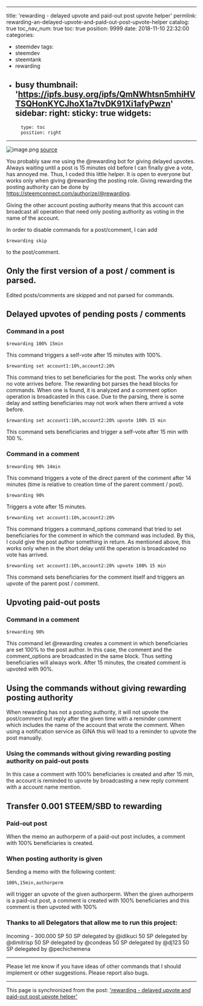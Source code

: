 
---
title: 'rewarding - delayed upvote and paid-out post upvote helper'
permlink: rewarding-an-delayed-upvote-and-paid-out-post-upvote-helper
catalog: true
toc_nav_num: true
toc: true
position: 9999
date: 2018-11-10 22:32:00
categories:
- steemdev
tags:
- steemdev
- steemtank
- rewarding
- busy
thumbnail: 'https://ipfs.busy.org/ipfs/QmNWhtsn5mhiHVTSQHonKYCJhoX1a7tvDK91Xi1afyPwzn'
sidebar:
    right:
        sticky: true
widgets:
    -
        type: toc
        position: right
---



![image.png](https://ipfs.busy.org/ipfs/QmNWhtsn5mhiHVTSQHonKYCJhoX1a7tvDK91Xi1afyPwzn)
[source](https://pixabay.com/de/update-upgrade-aktualisieren-1672363/)

You probably saw me using the @rewarding bot for giving delayed upvotes. Always waiting until a post is 15 minutes old before I can finally give a vote, has annoyed me. Thus, I coded this little helper. It is open to everyone but works only when giving @rewarding the posting role. Giving rewarding the posting authority can be done by https://steemconnect.com/authorize/@rewarding.

Giving the other account posting authority means that this account can broadcast all operation that need only posting authority as voting in the name of the account.



In order to disable commands for a post/comment, I can add 
```
$rewarding skip
```
to the post/comment.

## Only the first version of a post / comment is parsed.
Edited posts/comments are skipped and not parsed for commands.

## Delayed upvotes of pending posts / comments
### Command in a post
```
$rewarding 100% 15min
```
This command triggers a self-vote after 15 minutes with 100%.

```
$rewarding set account1:10%,account2:20%
```
This command tries to set beneficiaries for the post. The works only when no vote arrives before. The rewarding bot parses the head blocks for commands. When one is found, it is analyzed and a comment option operation is broadcasted in this case. Due to the parsing, there is some delay and setting beneficiaries may not work when there arrived a vote before.
```
$rewarding set account1:10%,account2:20% upvote 100% 15 min
```
This command sets beneficiaries and trigger a self-vote after 15 min with 100 %.

### Command in a comment
```
$rewarding 90% 14min
```
This command triggers a vote of the direct parent of the comment after 14 minutes (time is relative to creation time of the parent comment / post).

```
$rewarding 90%
```
Triggers a vote after 15 minutes.

```
$rewarding set account1:10%,account2:20%
```
This command triggers a command_options command that tried to set beneficiaries for the comment in which the command was included. By this, I could give the post author something in return. As mentioned above, this works only when in the short delay until the operation is broadcasted no vote has arrived.

```
$rewarding set account1:10%,account2:20% upvote 100% 15 min
```
This command sets beneficiaries for the comment itself and triggers an upvote of the parent post / comment.

## Upvoting paid-out posts
### Command in a comment
```
$rewarding 90%
```
This command let @rewarding creates a comment in which beneficiaries are set 100% to the post author. In this case, the comment and the comment_options are broadcasted in the same block. Thus setting beneficiaries will always work. After 15 minutes, the created comment is upvoted with 90%. 

## Using the commands without giving rewarding posting authority
When rewarding has not a posting authority, it will not upvote the post/comment but reply after the given time with a reminder comment which includes the name of the account that wrote the comment. When using a notification service as GINA this will lead to a reminder to upvote the post manually.

###  Using the commands without giving rewarding posting authority on paid-out posts
In this case a comment with 100% beneficiaries is created and after 15 min, the account is reminded to upvote by broadcasting a new reply comment with a account name mention.

## Transfer 0.001 STEEM/SBD to rewarding
### Paid-out post
When the memo an authorperm of a paid-out post includes, a comment with 100% beneficiaries is created. 

### When posting authority is given
Sending a memo with the following content:
```
100%,15min,authorperm
```
will trigger an upvote of the given authorperm.
When the given authorperm is a paid-out post, a comment is created with 100% beneficiaries and this comment is then upvoted with 100%


### Thanks to all Delegators that allow me to run this project:
Incoming - 300.000 SP
50 SP delegated by @idikuci
50 SP delegated by @dimitrisp
50 SP delegated by @condeas
50 SP delegated by @dj123
50 SP delegated by @pechichemena

____
Please let me know if you have ideas of other commands that I should implement or other suggestions. Please report also bugs.


- - -

This page is synchronized from the post: ['rewarding - delayed upvote and paid-out post upvote helper'](https://steemit.com/@holger80/rewarding-an-delayed-upvote-and-paid-out-post-upvote-helper)
